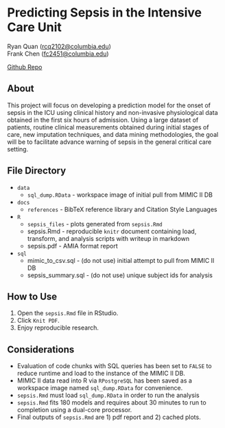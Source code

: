 # Predicting Sepsis in the Intensive Care Unit

Ryan Quan (rcq2102@columbia.edu)  
Frank Chen (fc2451@columbia.edu)

[Github Repo](https://www.github.com/frankchen07/binf-project)

## About

This project will focus on developing a prediction model for the onset of sepsis in the ICU using clinical history and non-invasive physiological data obtained in the first six hours of admission. Using a large dataset of patients, routine clinical measurements obtained during initial stages of care, new imputation techniques, and data mining methodologies, the goal will be to facilitate advance warning of sepsis in the general critical care setting.

## File Directory

* `data`
    - `sql_dump.RData` - workspace image of initial pull from MIMIC II DB
* `docs`
    - `references` - BibTeX reference library and Citation Style Languages
* `R`
    - `sepsis_files` - plots generated from `sepsis.Rmd`
    - sepsis.Rmd - reproducible `knitr` document containing load, transform, and analysis scripts with writeup in markdown
    - sepsis.pdf - AMIA format report
* `sql`
    - mimic_to_csv.sql - (do not use) initial attempt to pull from MIMIC II DB
    - sepsis_summary.sql - (do not use) unique subject ids for analysis

## How to Use

1. Open the `sepsis.Rmd` file in RStudio.
2. Click `Knit PDF`.
3. Enjoy reproducible research.

## Considerations

* Evaluation of code chunks with SQL queries has been set to `FALSE` to reduce runtime and load to the instance of the MIMIC II DB.
* MIMIC II data read into R via `RPostgreSQL` has been saved as a workspace image named `sql_dump.RData` for convenience.
* `sepsis.Rmd` must load `sql_dump.RData` in order to run the analysis
* `sepsis.Rmd` fits 180 models and requires about 30 minutes to run to completion using a dual-core processor.
* Final outputs of `sepsis.Rmd` are 1) pdf report and 2) cached plots.
